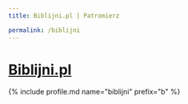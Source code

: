 ```yaml
---
title: Biblijni.pl | Patromierz

permalink: /biblijni
---
```


# [Biblijni.pl](https://patronite.pl/biblijni)

{% include profile.md name="biblijni" prefix="b" %}

